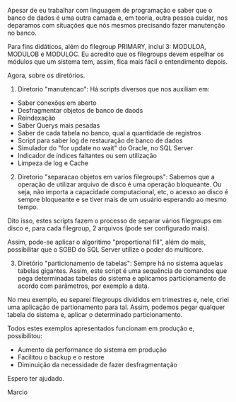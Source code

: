 Apesar de eu trabalhar com linguagem de programação e saber que o banco de dados é uma outra camada e, em teoria,
outra pessoa cuidar, nos deparamos com situações que nós mesmos precisando fazer manutenção no banco.

Para fins didáticos, além do filegroup PRIMARY, incluí 3: MODULOA, MODULOB e MODULOC. Eu acredito que os filegroups
devem espelhar os módulos que um sistema tem, assim, fica mais fácil o entendimento depois.

Agora, sobre os diretórios.

1) Diretorio "manutencao":
Há scripts diversos que nos auxiliam em:
* Saber conexões em aberto
* Desfragmentar objetos de banco de daods
* Reindexação
* Saber Querys mais pesadas
* Saber de cada tabela no banco, qual a quantidade de registros
* Script para saber log de restauração de banco de dados
* Simulador do "for update no wait" do Oracle, no SQL Server
* Indicador de indices faltantes ou sem utilização
* Limpeza de log e Cache

2) Diretorio "separacao objetos em varios filegroups":
Sabemos que  a operação de utilizar arquivo de disco é uma operação bloqueante. Ou seja, não importa a capacidade
computacional, etc, o acesso ao disco é sempre bloqueante e se tiver mais de um usuário esperando ao mesmo tempo.

Dito isso, estes scripts fazem o processo de separar vários filegroups em disco e, para cada filegroup, 2 arquivos (pode ser
configurado mais). 

Assim, pode-se aplicar o algoritimo "proportional fill", além do mais, possibilitar que o SGBD do SQL Server
utilize o poder do multicore.

3) Diretório "particionamento de tabelas":
Sempre há no sistema aquelas tabelas gigantes. Assim,  este script é uma sequência de comandos que pega determinadas tabelas do sistema e aplicamos particionamento de acordo
com parâmetros, por exemplo a data.

No meu exemplo, eu separei filegroups divididos em trimestres e, nele, criei uma aplicação de partionamento para tal.
Assim, podemos pegar qualquer tabela do sistema e, aplicar o determinado particionamento.

Todos estes exemplos apresentados funcionam em produção e, possibilitou:
* Aumento da performance do sistema em produção
* Facilitou o backup e o restore
* Diminuição da necessidade de fazer desfragmentação 

Espero ter ajudado.

Marcio